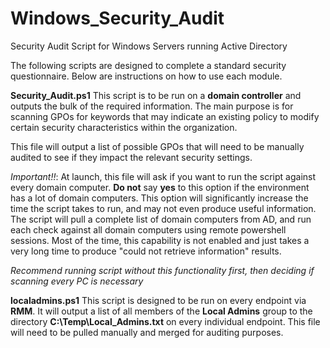 # Windows_Security_Audit
Security Audit Script for Windows Servers running Active Directory

The following scripts are designed to complete a standard security questionnaire.  Below are instructions on how to use each module. 

**Security_Audit.ps1**
This script is to be run on a **domain controller** and outputs the bulk of the required information.  The main purpose is for scanning GPOs for keywords that may indicate an existing policy to modify certain security characteristics within the organization.  

This file will output a list of possible GPOs that will need to be manually audited to see if they impact the relevant security settings. 

_Important!!_: At launch, this file will ask if you want to run the script against every domain computer. **Do not** say **yes** to this option if the environment has a lot of domain computers.  This option will significantly increase the time the script takes to run, and may not even produce useful information.  The script will pull a complete list of domain computers from AD, and run each check against all domain computers using remote powershell sessions.  Most of the time, this capability is not enabled and just takes a very long time to produce "could not retrieve information" results. 

_Recommend running script without this functionality first, then deciding if scanning every PC is necessary_

**localadmins.ps1**
This script is designed to be run on every endpoint via **RMM**.  It will output a list of all members of the **Local Admins** group to the directory **C:\Temp\Local_Admins.txt** on every individual endpoint.  This file will need to be pulled manually and merged for auditing purposes.  
